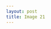 ```yaml
---
layout: post
title: Image 21
---
```


<script src="//code.jquery.com/jquery.js"></script>

<canvas id="canvas"></canvas>

<script src="//d3js.org/d3.v3.min.js"></script>

<script>
var width = 960,
  height = 500;

var randomX = d3.random.normal(width / 2, 80),
  randomY = d3.random.normal(height / 2, 80);

var data = d3.range(2000).map(function() {
  return [
    randomX(),
    randomY()
  ];
});

var x = d3.scale.linear()
  .domain([0, width])
  .range([0, width]);

var y = d3.scale.linear()
  .domain([0, height])
  .range([height, 0]);

var canvas = d3.select("canvas")
  .attr("width", width)
  .attr("height", height)
  .call(d3.behavior.zoom().x(x).y(y).scaleExtent([1, 8]).on("zoom", zoom))
  .node().getContext("2d");

function zoom() {
  canvas.clearRect(0, 0, width, height);
  draw();
}

function draw() {
    canvas.drawImage(img, x(5), y(height), 1600, 635);
}
  
var img = new Image();
img.src = "https://i.imgur.com/wl1qSqO.png";
img.onload = function() {

  draw();

}

</script>


